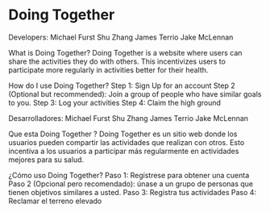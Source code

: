 # Doing Together

Developers:
    Michael Furst
    Shu Zhang
    James Terrio
    Jake McLennan

What is Doing Together?
    Doing Together is a website where users can share the activities they do 
    with others. This incentivizes users to participate more regularly in 
    activities better for their health.
    
How do I use Doing Together?
    Step 1: Sign Up for an account
    Step 2 (Optional but recommended): Join a group of people who have similar goals to you.
    Step 3: Log your activities
    Step 4: Claim the high ground
    
    
Desarrolladores:
    Michael Furst
    Shu Zhang
    James Terrio
    Jake McLennan

Que esta Doing Together ?
    Doing Together es un sitio web donde los usuarios pueden compartir las actividades
    que realizan con otros. Esto incentiva a los usuarios a participar más regularmente
    en actividades mejores para su salud.
    
¿Cómo uso Doing Together?
    Paso 1: Regístrese para obtener una cuenta
    Paso 2 (Opcional pero recomendado): únase a un grupo de personas que tienen objetivos similares a usted.
    Paso 3: Registra tus actividades
    Paso 4: Reclamar el terreno elevado